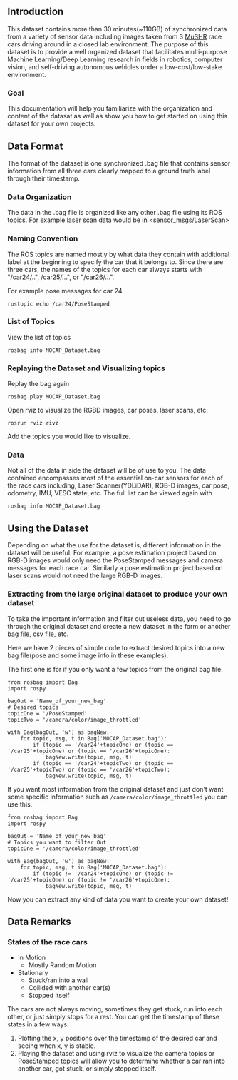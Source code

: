 ## Introduction

This dataset contains more than 30 minutes(~110GB) of synchronized data from a variety of sensor data including images taken from 3 [MuSHR](mushr.io) race cars driving around in a closed lab environment. The purpose of this dataset is to provide a well organized dataset that facilitates multi-purpose Machine Learning/Deep Learning research in fields in robotics, computer vision, and self-driving autonomous vehicles under a low-cost/low-stake environment.

### Goal 
This documentation will help you familiarize with the organization and content of the datasat as well as show you how to get started on using this dataset for your own projects.


## Data Format 

The format of the dataset is one synchronized .bag file that contains sensor information from all three cars clearly mapped to a ground truth label through their timestamp.


### Data Organization 

The data in the .bag file is organized like any other .bag file using its ROS topics. For example laser scan data would be in <sensor_msgs/LaserScan>

### Naming Convention

The ROS topics are named mostly by what data they contain with additional label at the beginning to specify the car that it belongs to. Since there are three cars, the names of the topics for each car always starts with "/car24/..", /car25/...",  or "/car26/...".

For example pose messages for car 24 

    rostopic echo /car24/PoseStamped

### List of Topics 

View the list of topics  

    rosbag info MOCAP_Dataset.bag

### Replaying the Dataset and Visualizing topics 

Replay the bag again 

    rosbag play MOCAP_Dataset.bag

Open rviz to visualize the RGBD images, car poses, laser scans, etc.

    rosrun rviz rivz

Add the topics you would like to visualize. 

### Data 

Not all of the data in side the dataset will be of use to you. The data contained encompasses most of the essential on-car sensors for each of the race cars including, Laser Scanner(YDLiDAR), RGB-D images, car pose, odometry, IMU, VESC state, etc. The full list can be viewed again with 

    rosbag info MOCAP_Dataset.bag


## Using the Dataset

Depending on what the use for the dataset is, different information in the dataset will be useful. For example, a pose estimation project based on RGB-D images would only need the PoseStamped messages and camera messages for each race car. Similarly a pose estimation project based on laser scans would not need the large RGB-D images. 

### Extracting from the large original dataset to produce your own dataset 

To take the important information and filter out useless data, you need to go through the original dataset and create a new dataset in the form or another bag file, csv file, etc. 

Here we have 2 pieces of simple code to extract desired topics into a new bag file(pose and some image info in these examples). 

The first one is for if you only want a few topics from the original bag file. 

	from rosbag import Bag 
	import rospy  
	
	bagOut = 'Name_of_your_new_bag'
	# Desired topics
	topicOne = '/PoseStamped'
	topicTwo = '/camera/color/image_throttled'
	
	with Bag(bagOut, 'w') as bagNew:
		for topic, msg, t in Bag('MOCAP_Dataset.bag'):
			if (topic == '/car24'+topicOne) or (topic == '/car25'+topicOne) or (topic == '/car26'+topicOne):
				bagNew.write(topic, msg, t)
			if (topic == '/car24'+topicTwo) or (topic == '/car25'+topicTwo) or (topic == '/car26'+topicTwo):
				bagNew.write(topic, msg, t)
				
If you want most information from the original dataset and just don't want some specific information such as `/camera/color/image_throttled` you can use this.

	from rosbag import Bag 
	import rospy  
	
	bagOut = 'Name_of_your_new_bag'
	# Topics you want to filter Out
	topicOne = '/camera/color/image_throttled'
	
	with Bag(bagOut, 'w') as bagNew:
		for topic, msg, t in Bag('MOCAP_Dataset.bag'):
			if (topic != '/car24'+topicOne) or (topic != '/car25'+topicOne) or (topic != '/car26'+topicOne):
				bagNew.write(topic, msg, t)
			

Now you can extract any kind of data you want to create your own dataset!

## Data Remarks

### States of the race cars 

- In Motion
	- Mostly Random Motion 
- Stationary 
	- Stuck/ran into a wall
	- Collided with another car(s)
	- Stopped itself

The cars are not always moving, sometimes they get stuck, run into each other, or just simply stops for a rest. You can get the timestamp of these states in a few ways:
1. Plotting the x, y positions over the timestamp of the desired car and seeing when x, y is stable.  
2. Playing the dataset and using rviz to visualize the camera topics or PoseStamped topics will allow you to determine whether a car ran into another car, got stuck, or simply stopped itself. 











